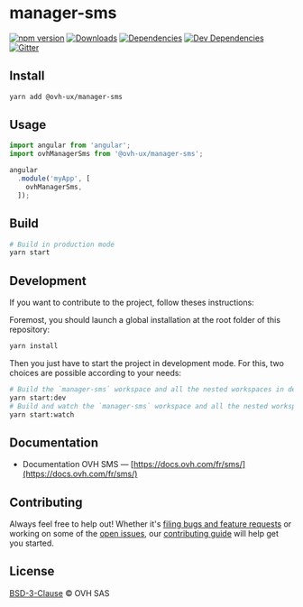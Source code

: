 # manager-sms

[![npm version](https://badgen.net/npm/v/@ovh-ux/manager-sms)](https://www.npmjs.com/package/@ovh-ux/manager-sms) [![Downloads](https://badgen.net/npm/dt/@ovh-ux/manager-sms)](https://npmjs.com/package/@ovh-ux/manager-sms) [![Dependencies](https://badgen.net/david/dep/ovh-ux/manager/packages/manager/modules/sms)](https://npmjs.com/package/@ovh-ux/manager-sms?activeTab=dependencies) [![Dev Dependencies](https://badgen.net/david/dev/ovh-ux/manager/packages/manager/modules/sms)](https://npmjs.com/package/@ovh-ux/manager-sms?activeTab=dependencies) [![Gitter](https://badgen.net/badge/gitter/ovh-ux/blue?icon=gitter)](https://gitter.im/ovh/ux)

## Install

```sh
yarn add @ovh-ux/manager-sms
```

## Usage

```js
import angular from 'angular';
import ovhManagerSms from '@ovh-ux/manager-sms';

angular
  .module('myApp', [
    ovhManagerSms,
  ]);
```

## Build

```sh
# Build in production mode
yarn start
```

## Development

If you want to contribute to the project, follow theses instructions:

Foremost, you should launch a global installation at the root folder of this repository:

```sh
yarn install
```

Then you just have to start the project in development mode. For this, two choices are possible according to your needs:

```sh
# Build the `manager-sms` workspace and all the nested workspaces in development mode and watch only `manager-sms` workspace
yarn start:dev
# Build and watch the `manager-sms` workspace and all the nested workspaces in development mode
yarn start:watch
```

## Documentation

* Documentation OVH SMS — [https://docs.ovh.com/fr/sms/](https://docs.ovh.com/fr/sms/)

## Contributing

Always feel free to help out! Whether it's [filing bugs and feature requests](https://github.com/ovh-ux/manager/issues/new) or working on some of the [open issues](https://github.com/ovh-ux/manager/issues), our [contributing guide](CONTRIBUTING.md) will help get you started.

## License

[BSD-3-Clause](LICENSE) © OVH SAS
